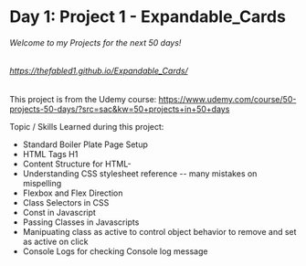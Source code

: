 # Day 1: Project 1 - Expandable_Cards
###### Welcome to my Projects for the next 50 days!
###### https://thefabled1.github.io/Expandable_Cards/

This project is from the Udemy course: https://www.udemy.com/course/50-projects-50-days/?src=sac&kw=50+projects+in+50+days

Topic / Skills Learned during this project:
- Standard Boiler Plate Page Setup
- HTML Tags H1
- Content Structure for HTML-
- Understanding CSS stylesheet reference -- many mistakes on mispelling
- Flexbox and Flex Direction
- Class Selectors in CSS
- Const in Javascript
- Passing Classes in Javascripts
- Manipuating class as active to control object behavior to remove and set as active on click
- Console Logs for checking Console log message
    
    
  
  
